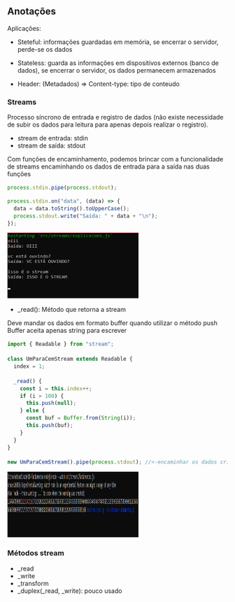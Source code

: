 ## Anotações

Aplicações:

- Steteful: informações guardadas em memória, se encerrar o servidor, perde-se os dados
- Stateless: guarda as informações em dispositivos externos (banco de dados), se encerrar o servidor, os dados permanecem armazenados

- Header: (Metadados) => Content-type: tipo de conteudo

### Streams

Processo síncrono de entrada e registro de dados (não existe necessidade de subir os dados para leitura para apenas depois realizar o registro).

- stream de entrada: stdin
- stream de saída: stdout

Com funções de encaminhamento, podemos brincar com a funcionalidade de streams
encaminhando os dados de entrada para a saída nas duas funções

```js
process.stdin.pipe(process.stdout);
```

```js
process.stdin.on("data", (data) => {
  data = data.toString().toUpperCase();
  process.stdout.write("Saída: " + data + "\n");
});
```

<img src="../img/stream.png" width="300px" height="150px"/>

- \_read(): Método que retorna a stream

Deve mandar os dados em formato buffer quando utilizar o método push
Buffer aceita apenas string para escrever

```js
import { Readable } from "stream";

class UmParaCemStream extends Readable {
  index = 1;

  _read() {
    const i = this.index++;
    if (i > 100) {
      this.push(null);
    } else {
      const buf = Buffer.from(String(i));
      this.push(buf);
    }
  }
}

new UmParaCemStream().pipe(process.stdout); //<-encaminhar os dados criados na classe para a saída
```

<img src="../img/stream2.png" width="300px" height="150px"/>

### Métodos stream

- \_read
- \_write
- \_transform
- \_duplex(\_read, \_write): pouco usado
